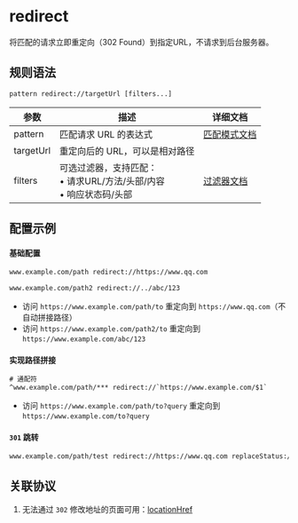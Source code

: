 # redirect
将匹配的请求立即重定向（302 Found）到指定URL，不请求到后台服务器。

## 规则语法
``` txt
pattern redirect://targetUrl [filters...]
```
| 参数    | 描述                                                         | 详细文档                  |
| ------- | ------------------------------------------------------------ | ------------------------- |
| pattern | 匹配请求 URL 的表达式                                        | [匹配模式文档](./pattern) |
| targetUrl   | 重定向后的 URL，可以是相对路径 |    |
| filters | 可选过滤器，支持匹配：<br/>• 请求URL/方法/头部/内容<br/>• 响应状态码/头部 | [过滤器文档](./filters) |

## 配置示例
#### 基础配置
``` txt
www.example.com/path redirect://https://www.qq.com

www.example.com/path2 redirect://../abc/123
```
- 访问 `https://www.example.com/path/to` 重定向到 `https://www.qq.com`（不自动拼接路径）
- 访问 `https://www.example.com/path2/to` 重定向到 `https://www.example.com/abc/123`

#### 实现路径拼接
``` txt
# 通配符
^www.example.com/path/*** redirect://`https://www.example.com/$1`
```
- 访问 `https://www.example.com/path/to?query` 重定向到 `https://www.example.com/to?query`

#### `301` 跳转
``` txt
www.example.com/path/test redirect://https://www.qq.com replaceStatus://301
```

## 关联协议
1. 无法通过 `302` 修改地址的页面可用：[locationHref](./locationHref)
